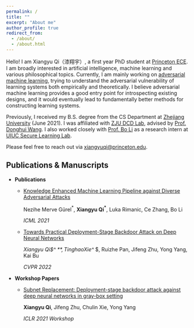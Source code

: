 ```yaml
---
permalink: /
title: ""
excerpt: "About me"
author_profile: true
redirect_from: 
  - /about/
  - /about.html
---
```






Hello! I am Xiangyu Qi（漆翔宇）, a first year PhD student at [Princeton ECE](https://ece.princeton.edu). I am broadly interested in artificial intelligence, machine learning and various philosophical topics. Currently, I am mainly working on [adversarial machine learning](https://en.wikipedia.org/wiki/Adversarial_machine_learning), trying to understand the adversarial vulnerability of learning systems both empirically and theoretically. I believe adversarial machine learning provides a good entry point for introspecting existing designs, and it would eventually lead to fundamentally better methods for constructing learning systems.

Previously, I received my B.S. degree from the CS Department at [Zhejiang University](http://www.zju.edu.cn/english/) (June 2021).  I was affiliated with [ZJU DCD Lab](http://www.dcd.zju.edu.cn/), advised by [Prof. Donghui Wang](https://scholar.google.com/citations?user=AkRWtMUAAAAJ&hl=en&oi=ao). I also worked closely with [Prof. Bo Li](https://aisecure.github.io/) as a research intern at [UIUC Secure Learning Lab](https://aisecure.github.io).

Please feel free to reach out via [xiangyuqi@princeton.edu]().





## Publications & Manuscripts

* **Publications**

  * [Knowledge Enhanced Machine Learning Pipeline against Diverse Adversarial Attacks](https://arxiv.org/abs/2106.06235)

    Nezihe Merve Gürel$^*$, **Xiangyu Qi$^*$**, Luka Rimanic, Ce Zhang, Bo Li

    *ICML 2021*
    
  * [Towards Practical Deployment-Stage Backdoor Attack on Deep Neural Networks](https://arxiv.org/abs/2111.12965)

    **Xiangyu Qi$^* $**, Tinghao Xie$^* $, Ruizhe Pan, Jifeng Zhu, Yong Yang, Kai Bu

    *CVPR 2022*

* **Workshop Papers**

  * [Subnet Replacement: Deployment-stage backdoor attack against deep neural networks in gray-box setting](https://arxiv.org/abs/2107.07240)

    **Xiangyu Qi**, Jifeng Zhu, Chulin Xie, Yong Yang

    *ICLR 2021 Workshop*


